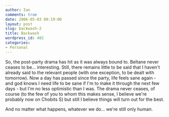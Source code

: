 ```yaml
---
author: Ian
comments: true
date: 2006-05-03 00:19:00
layout: post
slug: backwash-2
title: Backwash
wordpress_id: 482
categories:
- Personal
---
```


So, the post-party drama has hit as it was always bound to.  Beltane never ceases to be... interesting.  Still, there remains little to be said that I haven't already said to the relevant people (with one exception, to be dealt with tomorrow).  Now a day has passed since the party, life feels sane again - and god knows I need life to be sane if I'm to make it through the next few days - but I'm no less optimistic than I was.  The drama never ceases, of course (to the few of you to whom this makes sense, I believe we're probably now on Chobits S) but still I believe things will turn out for the best.  

And no matter what happens, whatever we do...  we're still only human.  


